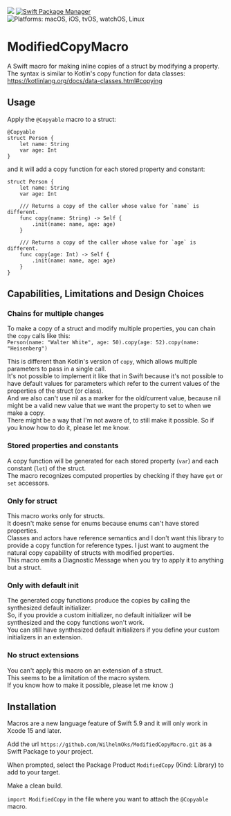 <p>
    <img src="https://img.shields.io/badge/Swift-5.9-orange.svg" />
    <a href="https://swift.org/package-manager">
        <img src="https://img.shields.io/badge/spm-compatible-brightgreen.svg?style=flat" alt="Swift Package Manager" />
    </a>
    <img src="https://img.shields.io/badge/platforms-macOS | iOS | tvOS | watchOS | Linux-brightgreen.svg?style=flat" alt="Platforms: macOS, iOS, tvOS, watchOS, Linux" />
</p>

# ModifiedCopyMacro
A Swift macro for making inline copies of a struct by modifying a property.<br/>
The syntax is similar to Kotlin's copy function for data classes: https://kotlinlang.org/docs/data-classes.html#copying

## Usage

Apply the `@Copyable` macro to a struct:

```
@Copyable
struct Person {
    let name: String
    var age: Int
}
```

and it will add a copy function for each stored property and constant:
```
struct Person {
    let name: String
    var age: Int

    /// Returns a copy of the caller whose value for `name` is different.
    func copy(name: String) -> Self {
        .init(name: name, age: age)
    }
    
    /// Returns a copy of the caller whose value for `age` is different.
    func copy(age: Int) -> Self {
        .init(name: name, age: age)
    }
}
```

## Capabilities, Limitations and Design Choices

### Chains for multiple changes

To make a copy of a struct and modify multiple properties, you can chain the `copy` calls like this:<br/>
`Person(name: "Walter White", age: 50).copy(age: 52).copy(name: "Heisenberg")`<br/>

This is different than Kotlin's version of `copy`, which allows multiple parameters to pass in a single call.<br/>
It's not possible to implement it like that in Swift because it's not possible to have default values for parameters which refer to the current values of the properties of the struct (or class).<br/>
And we also can't use nil as a marker for the old/current value, because nil might be a valid new value that we want the property to set to when we make a copy.<br/>
There might be a way that I'm not aware of, to still make it possible. So if you know how to do it, please let me know.<br/>

### Stored properties and constants

A copy function will be generated for each stored property (`var`) and each constant (`let`) of the struct.<br/>
The macro recognizes computed properties by checking if they have `get` or `set` accessors.<br/>

### Only for struct

This macro works only for structs.<br/>
It doesn't make sense for enums because enums can't have stored properties.<br/>
Classes and actors have reference semantics and I don't want this library to provide a copy function for reference types. I just want to augment the natural copy capability of structs with modified properties.<br/>
This macro emits a Diagnostic Message when you try to apply it to anything but a struct.<br/>

### Only with default init

The generated copy functions produce the copies by calling the synthesized default initializer.<br/>
So, if you provide a custom initializer, no default initializer will be synthesized and the copy functions won't work.<br/>
You can still have synthesized default initializers if you define your custom initializers in an extension.<br/>

### No struct extensions

You can't apply this macro on an extension of a struct.<br/>
This seems to be a limitation of the macro system.<br/>
If you know how to make it possible, please let me know :)

## Installation

Macros are a new language feature of Swift 5.9 and it will only work in Xcode 15 and later.

Add the url `https://github.com/WilhelmOks/ModifiedCopyMacro.git` as a Swift Package to your project.

When prompted, select the Package Product `ModifiedCopy` (Kind: Library) to add to your target.

Make a clean build.

`import ModifiedCopy` in the file where you want to attach the `@Copyable` macro.
